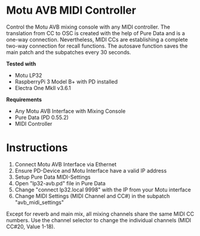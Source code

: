 # Motu AVB MIDI Controller

Control the Motu AVB mixing console with any MIDI controller. The translation from CC to OSC is created with the help of Pure Data and is a one-way connection. Nevertheless, MIDI CCs are establishing a complete two-way connection for recall functions. The autosave function saves the main patch and the subpatches every 30 seconds.

**Tested with**
- Motu LP32
- RaspberryPi 3 Model B+ with PD installed
- Electra One MkII v3.6.1

**Requirements**
- Any Motu AVB Interface with Mixing Console
- Pure Data (PD 0.55.2)
- MIDI Controller

# Instructions
1. Connect Motu AVB Interface via Ethernet
2. Ensure PD-Device and Motu Interface have a valid IP address
3. Setup Pure Data MIDI-Settings
4. Open "lp32-avb.pd" file in Pure Data
5. Change "connect lp32.local 9998" with the IP from your Motu interface
6. Change MIDI Settings (MIDI Channel and CC#) in the subpatch "avb_midi_settings"

Except for reverb and main mix, all mixing channels share the same MIDI CC numbers. Use the channel selector to change the individual channels (MIDI CC#20, Value 1-18).
